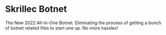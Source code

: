 # Skrillec Botnet
 The New 2022 All-In-One Botnet. Eliminating the process of getting a bunch of botnet related files to start one up. No more hassles!
